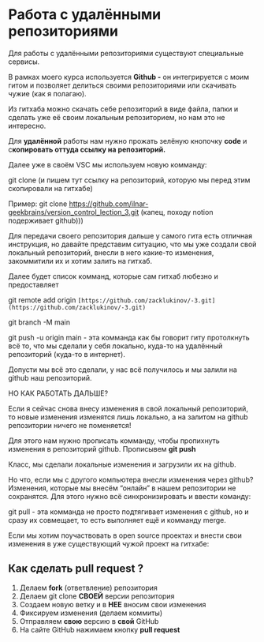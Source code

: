 # Работа с удалёнными репозиториями

Для работы с удалёнными репозиториями существуют специальные сервисы.

В рамках моего курса используется **Github -** он интегрируется с моим гитом и позволяет делиться своими репозиториями или скачивать чужие (как я полагаю).

Из гитхаба можно скачать себе репозиторий в виде файла, папки и сделать уже её своим локальным репозиторием, но нам это не интересно.

Для **удалённой** работы нам нужно прожать зелёную кнопочку **code** и с**копировать оттуда ссылку на репозиторий.**

Далее уже в своём VSC мы используем новую комманду:

git clone (и пишем тут ссылку на репозиторий, которую мы перед этим скопировали на гитхабе)

Пример: git clone https://github.com/ilnar-geekbrains/version_control_lection_3.git (капец, походу notion подерживает github)))

Для передачи своего репозитория дальше у самого гита есть отличная инструкция, но давайте представим ситуацию, что мы уже создали свой локальный репозиторий, внесли в него какие-то изменения, закоммитили их и хотим залить на гитхаб.

Далее будет список комманд, которые сам гитхаб любезно и предоставляет

git remote add origin `[https://github.com/zacklukinov/-3.git](https://github.com/zacklukinov/-3.git)` 

git branch -M main 

git push -u origin main - эта комманда как бы говорит гиту протолкнуть всё то, что мы сделали у себя локально, куда-то на удалённый репозиторий (куда-то в интернет).

Допусти мы всё это сделали, у нас всё получилось и мы залили на github наш репозиторий.

НО КАК РАБОТАТЬ ДАЛЬШЕ?

Если я сейчас снова внесу изменения в свой локальный репозиторий, то новые изменения изменятся лишь локально, а на залитом на github репозитории ничего не поменяется!

Для этого нам нужно прописать комманду, чтобы пропихнуть изменения в репозиторий github. Прописывем **git push**

Класс, мы сделали локальные изменения и загрузили их на github.

Но что, если мы с другого компьютера внесли изменения через github? Изменения, которые мы внесём  “онлайн” в нашем репозитории не сохранятся. Для этого нужно всё синхронизировать и ввести команду:

git pull - эта комманда не просто подтягивает изменения с github, но и сразу их совмещает, то есть выполняет ещё и комманду merge.

Если мы хотим поучаствовать в open source проектах и внести свои изменения в уже существующий чужой проект на гитхабе:

## **Как сделать pull request ?**

1. Делаем **fork** (ответвление) репозитория
2. Делаем git clone **СВОЕЙ** версии репозитория
3. Создаем новую ветку и в **НЕЕ** вносим свои изменения
4. Фиксируем изменения (делаем коммиты)
5. Отправляем **свою** версию в **свой** GitHub
6. На сайте GitHub нажимаем кнопку **pull request**